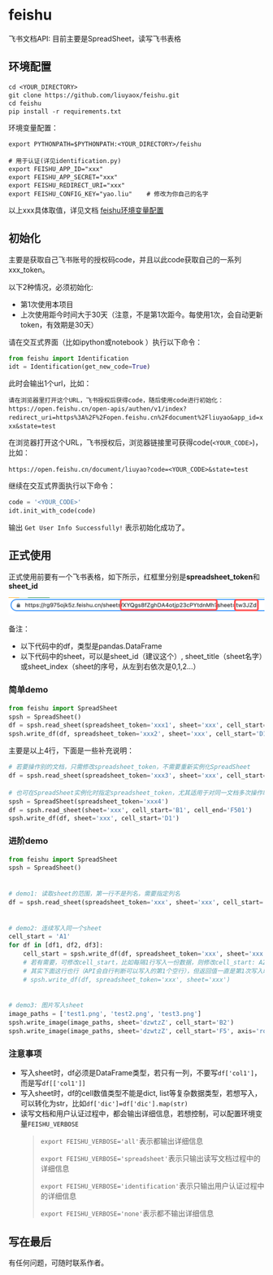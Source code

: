 # feishu

飞书文档API: 目前主要是SpreadSheet，读写飞书表格

## 环境配置

```shell
cd <YOUR_DIRECTORY>
git clone https://github.com/liuyaox/feishu.git
cd feishu
pip install -r requirements.txt
```

环境变量配置： 

```shell
export PYTHONPATH=$PYTHONPATH:<YOUR_DIRECTORY>/feishu

# 用于认证(详见identification.py)
export FEISHU_APP_ID="xxx"
export FEISHU_APP_SECRET="xxx"
export FEISHU_REDIRECT_URI="xxx"
export FEISHU_CONFIG_KEY="yao.liu"    # 修改为你自己的名字
```

以上xxx具体取值，详见文档 [feishu环境变量配置](https://rg975ojk5z.feishu.cn/docx/BLXrdah64oylNBxHieYcXKndnkd)

## 初始化

主要是获取自己飞书账号的授权码code，并且以此code获取自己的一系列xxx_token。

以下2种情况，必须初始化:
- 第1次使用本项目
- 上次使用距今时间大于30天（注意，不是第1次距今。每使用1次，会自动更新token，有效期是30天）

请在交互式界面（比如ipython或notebook ）执行以下命令：
```python
from feishu import Identification
idt = Identification(get_new_code=True)
```
此时会输出1个url，比如：

`请在浏览器里打开这个URL，飞书授权后获得code，随后使用code进行初始化：https://open.feishu.cn/open-apis/authen/v1/index?redirect_uri=https%3A%2F%2Fopen.feishu.cn%2Fdocument%2Fliuyao&app_id=xxx&state=test`

在浏览器打开这个URL，飞书授权后，浏览器链接里可获得code(`<YOUR_CODE>`)，比如：

`https://open.feishu.cn/document/liuyao?code=<YOUR_CODE>&state=test`

继续在交互式界面执行以下命令：

```python
code = '<YOUR_CODE>'
idt.init_with_code(code)
```

输出 `Get User Info Successfully!` 表示初始化成功了。

## 正式使用

正式使用前要有一个飞书表格，如下所示，红框里分别是**spreadsheet_token**和**sheet_id**

![img.png](./images/img.png)

备注：
- 以下代码中的df，类型是pandas.DataFrame
- 以下代码中的sheet，可以是sheet_id（建议这个）, sheet_title（sheet名字）或sheet_index（sheet的序号，从左到右依次是0,1,2...）

### 简单demo

```python
from feishu import SpreadSheet
spsh = SpreadSheet()
df = spsh.read_sheet(spreadsheet_token='xxx1', sheet='xxx', cell_start='B1', cell_end='F501') # 读取sheet，范围是B1:F501
spsh.write_df(df, spreadsheet_token='xxx2', sheet='xxx', cell_start='D1')                     # 写入sheet，从D1开始写，若cell_start是A1，可省略
```

主要是以上4行，下面是一些补充说明：

```python
# 若要操作别的文档，只需修改spreadsheet_token，不需要重新实例化SpreadSheet
df = spsh.read_sheet(spreadsheet_token='xxx3', sheet='xxx', cell_start='B1', cell_end='F501')

# 也可在SpreadSheet实例化时指定spreadsheet_token，尤其适用于对同一文档多次操作时
spsh = SpreadSheet(spreadsheet_token='xxx4')
df = spsh.read_sheet(sheet='xxx', cell_start='B1', cell_end='F501')      # 读取sheet
spsh.write_df(df, sheet='xxx', cell_start='D1')                          # 写入sheet
```

### 进阶demo

```python
from feishu import SpreadSheet
spsh = SpreadSheet()


# demo1: 读取sheet的范围，第一行不是列名，需要指定列名
df = spsh.read_sheet(spreadsheet_token='xxx', sheet='xxx', cell_start='B2', cell_end='C501', has_cols=False, col_names=['col1', 'col2'])     # 读取范围内(B2:C501)第1行不是列名，需要指定列名col_names


# demo2: 连续写入同一个sheet
cell_start = 'A1'
for df in [df1, df2, df3]:
    cell_start = spsh.write_df(df, spreadsheet_token='xxx', sheet='xxx', cell_start=cell_start)
    # 若有需要，可修改cell_start，比如每隔1行写入一份数据，则修改cell_start: A200 -> A201
    # 其实下面这行也行（API会自行判断可以写入的第1个空行），但返回值一直是第1次写入时的cell_start，不优雅，无法准确得知下一行可以写入的行号
    # spsh.write_df(df, spreadsheet_token='xxx', sheet='xxx')

    
# demo3: 图片写入sheet
image_paths = ['test1.png', 'test2.png', 'test3.png']
spsh.write_image(image_paths, sheet='dzwtzZ', cell_start='B2')              # 写入一列：B2到B4
spsh.write_image(image_paths, sheet='dzwtzZ', cell_start='F5', axis='row')  # 写入一行：F5到F7
```

### 注意事项
- 写入sheet时，df必须是DataFrame类型，若只有一列，不要写`df['col1']`，而是写`df[['col1']]`
- 写入sheet时，df的cell数值类型不能是dict, list等复杂数据类型，若想写入，可以转化为str，比如`df['dic']=df['dic'].map(str)`
- 读写文档和用户认证过程中，都会输出详细信息，若想控制，可以配置环境变量`FEISHU_VERBOSE`
    > `export FEISHU_VERBOSE='all'`表示都输出详细信息
    >
    > `export FEISHU_VERBOSE='spreadsheet'`表示只输出读写文档过程中的详细信息
    >
    > `export FEISHU_VERBOSE='identification'`表示只输出用户认证过程中的详细信息
    >
    > `export FEISHU_VERBOSE='none'`表示都不输出详细信息


## 写在最后

有任何问题，可随时联系作者。
